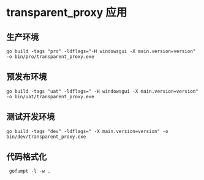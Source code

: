 # transparent_proxy 应用
## 生产环境
```shell
go build -tags "pro" -ldflags="-H windowsgui -X main.version=version" -o bin/pro/transparent_proxy.exe  
```

## 预发布环境
```shell
go build -tags "uat" -ldflags=" -H windowsgui -X main.version=version" -o bin/uat/transparent_proxy.exe  
```

## 测试开发环境
```shell
go build -tags "dev" -ldflags=" -X main.version=version" -o bin/dev/transparent_proxy.exe  
```

## 代码格式化
```shell
 gofumpt -l -w .
```

 